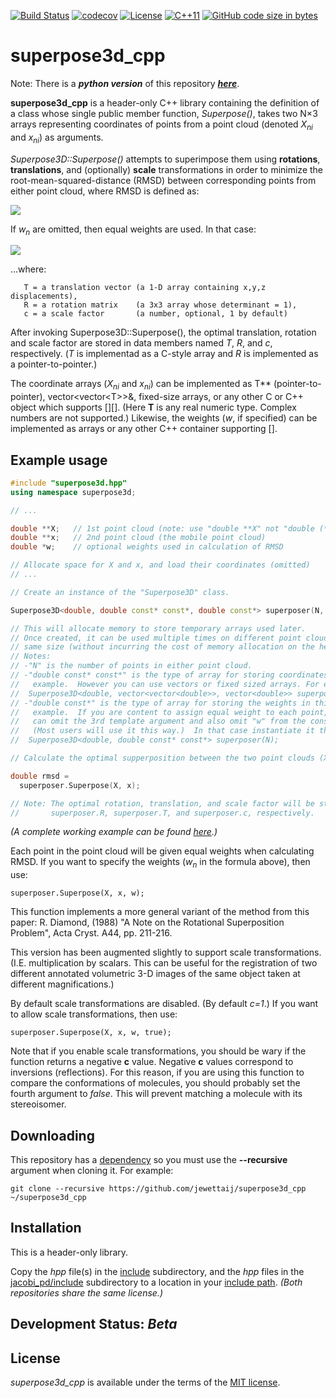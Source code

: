 [![Build Status](https://travis-ci.org/jewettaij/superpose3d_cpp.svg?branch=master)](https://travis-ci.org/jewettaij/superpose3d_cpp.svg?branch=master)
[![codecov](https://codecov.io/gh/jewettaij/superpose3d_cpp/branch/master/graph/badge.svg)](https://codecov.io/gh/jewettaij/superpose3d_cpp)
[![License](https://img.shields.io/badge/License-MIT-green.svg)]()
[![C++11](https://img.shields.io/badge/C%2B%2B-11-blue.svg)](https://isocpp.org/std/the-standard)
[![GitHub code size in bytes](https://img.shields.io/github/languages/code-size/jewettaij/superpose3d_cpp)]()


superpose3d_cpp
===========

Note: There is a ***python version*** of this repository
[***here***](https://github.com/jewettaij/superpose3d).

**superpose3d_cpp** is a header-only C++ library containing the definition
of a class whose single public member function, *Superpose()*,
takes two N×3 arrays representing coordinates of points
from a point cloud (denoted *X<sub>ni</sub>* and *x<sub>ni</sub>*) as arguments.

*Superpose3D::Superpose()* attempts to superimpose
them using **rotations**, **translations**, and (optionally) **scale**
transformations in order to minimize the root-mean-squared-distance (RMSD)
between corresponding points from either point cloud, where RMSD is defined as:

<img src="http://latex.codecogs.com/gif.latex?\large&space;RMSD=\sqrt\left\sum_{n=1}^N\,w_n\,\sum_{i=1}^3 \left|X_{ni}-\left(\sum_{j=1}^3 c R_{ij}x_{nj}+T_i\right)\right|^2\quad\middle/\quad\sum_{n=1}^N w_n}\right}"/>

If *w<sub>n</sub>* are omitted, then equal weights are used.  In that case:

<img src="http://latex.codecogs.com/gif.latex?\large&space;RMSD=\sqrt{\,\frac{1}{n}\,\sum_{n=1}^N\,\,\sum_{i=1}^3 \left|X_{ni}-\left(\sum_{j=1}^3 cR_{ij}x_{nj}+T_i\right)\right|^2}"/>

...where:
```
   T = a translation vector (a 1-D array containing x,y,z displacements),
   R = a rotation matrix    (a 3x3 array whose determinant = 1),
   c = a scale factor       (a number, optional, 1 by default)
```

After invoking Superpose3D::Superpose(), the optimal translation, rotation and
scale factor are stored in data members named *T*, *R*, and *c*, respectively.
(*T* is implementad as a C-style array and
 *R* is implemented as a pointer-to-pointer.)

The coordinate arrays (*X<sub>ni</sub>* and *x<sub>ni</sub>*)
can be implemented as T\*\* (pointer-to-pointer),
vector\<vector\<T\>\>&, fixed-size arrays,
or any other C or C++ object which supports \[\]\[\].
(Here **T** is any real numeric type.  Complex numbers are not supported.)
Likewise, the weights (*w*, if specified) can be implemented as arrays
or any other C++ container supporting \[\].



##  Example usage

```cpp
#include "superpose3d.hpp"
using namespace superpose3d;

// ...

double **X;   // 1st point cloud (note: use "double **X" not "double (*X)[3]")
double **x;   // 2nd point cloud (the mobile point cloud)
double *w;    // optional weights used in calculation of RMSD

// Allocate space for X and x, and load their coordinates (omitted)
// ...

// Create an instance of the "Superpose3D" class.

Superpose3D<double, double const* const*, double const*> superposer(N, w);

// This will allocate memory to store temporary arrays used later.
// Once created, it can be used multiple times on different point clouds of the
// same size (without incurring the cost of memory allocation on the heap).
// Notes:
// -"N" is the number of points in either point cloud.
// -"double const* const*" is the type of array for storing coordinates in this
//   example.  However you can use vectors or fixed sized arrays. For example:
//  Superpose3D<double, vector<vector<double>>, vector<double>> superposer(N,w);
// -"double const*" is the type of array for storing the weights in this
//   example.  If you are content to assign equal weight to each point, you
//   can omit the 3rd template argument and also omit "w" from the constructor.
//   (Most users will use it this way.)  In that case instantiate it this way:
//  Superpose3D<double, double const* const*> superposer(N);

// Calculate the optimal supperposition between the two point clouds (X and x)

double rmsd =
  superposer.Superpose(X, x);

// Note: The optimal rotation, translation, and scale factor will be stored in
//       superposer.R, superposer.T, and superposer.c, respectively.
```
*(A complete working example can be found [here](tests/test_superpose3d.cpp).)*

Each point in the point cloud will be given equal weights when calculating RMSD.
If you want to specify the weights (*w<sub>n</sub>* in the formula above),
then use:
```
superposer.Superpose(X, x, w);
```
This function implements a more general variant of the method from this paper:
R. Diamond, (1988)
"A Note on the Rotational Superposition Problem",
 Acta Cryst. A44, pp. 211-216.

This version has been augmented slightly to support scale transformations.
(I.E. multiplication by scalars.  This can be useful for the registration
of two different annotated volumetric 3-D images of the same object taken
at different magnifications.)

By default scale transformations are disabled.  (By default *c=1*.)
If you want to allow scale transformations, then use:
```
superposer.Superpose(X, x, w, true);
```

Note that if you enable scale transformations, you should be wary if the function returns a negative **c** value.  Negative **c** values correspond to inversions (reflections).  For this reason, if you are using this function to compare the conformations of molecules, you should probably set the fourth argument to *false*.  This will prevent matching a molecule with its stereoisomer.


## Downloading

This repository has a [dependency](https://github.com/jewettaij/jacobi_pd)
so you must use the **--recursive** argument when cloning it.  For example:

```
git clone --recursive https://github.com/jewettaij/superpose3d_cpp ~/superpose3d_cpp
```
## Installation

This is a header-only library.

Copy the *hpp* file(s) in the [include](include) subdirectory,
and the *hpp* files in the
[jacobi_pd/include](https://github.com/jewettaij/jacobi_pd/tree/master/include)
subdirectory to a location in your
[include path](https://www.rapidtables.com/code/linux/gcc/gcc-i.html).
*(Both repositories share the same license.)*

## Development Status: *Beta*

## License

*superpose3d_cpp* is available under the terms of the [MIT license](LICENSE.md).

